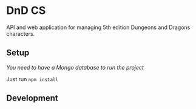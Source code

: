 # DnD CS

API and web application for managing 5th edition Dungeons and Dragons characters.

## Setup

*You need to have a Mongo database to run the project*

Just run `npm install`

## Development
